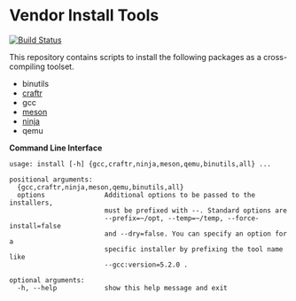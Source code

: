 # Vendor Install Tools

[![Build Status](https://travis-ci.org/winksaville/vendor-install-tools.svg?branch=NiklasRosenstein)](https://travis-ci.org/winksaville/vendor-install-tools)

This repository contains scripts to install the following packages
as a cross-compiling toolset.

- binutils
- [craftr](https://github.com/craftr-build/craftr)
- gcc
- [meson](https://github.com/mesonbuild/meson)
- [ninja](https://github.com/ninja-build/ninja)
- qemu

__Command Line Interface__

```
usage: install [-h] {gcc,craftr,ninja,meson,qemu,binutils,all} ...

positional arguments:
  {gcc,craftr,ninja,meson,qemu,binutils,all}
  options               Additional options to be passed to the installers,
                        must be prefixed with --. Standard options are
                        --prefix=~/opt, --temp=~/temp, --force-install=false
                        and --dry=false. You can specify an option for a
                        specific installer by prefixing the tool name like
                        --gcc:version=5.2.0 .

optional arguments:
  -h, --help            show this help message and exit
```
